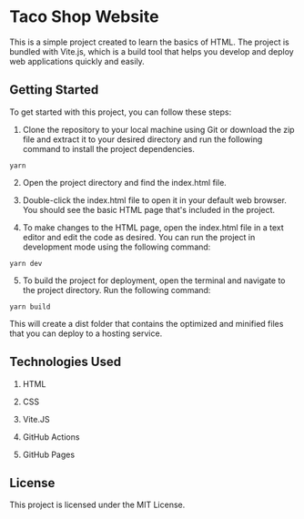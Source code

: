 # Taco Shop Website

This is a simple project created to learn the basics of HTML. The project is
bundled with Vite.js, which is a build tool that helps you develop and deploy
web applications quickly and easily.

## Getting Started

To get started with this project, you can follow these steps:

1. Clone the repository to your local machine using Git or download the zip file
   and extract it to your desired directory and run the following command to
   install the project dependencies.

```
yarn
```

2. Open the project directory and find the index.html file.

3. Double-click the index.html file to open it in your default web browser. You
   should see the basic HTML page that's included in the project.

4. To make changes to the HTML page, open the index.html file in a text editor
   and edit the code as desired. You can run the project in development mode
   using the following command:

```
yarn dev
```

5. To build the project for deployment, open the terminal and navigate to the
   project directory. Run the following command:

```
yarn build
```

This will create a dist folder that contains the optimized and minified files
that you can deploy to a hosting service.

## Technologies Used

1. HTML

2. CSS

3. Vite.JS

4. GitHub Actions

5. GitHub Pages

## License

This project is licensed under the MIT License.
